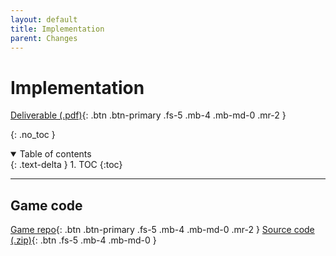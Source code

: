 ```yaml
---
layout: default
title: Implementation
parent: Changes
---
```


# Implementation

[Deliverable (.pdf)](../assets/deliverables-new/Impl2.pdf){: .btn .btn-primary .fs-5 .mb-4 .mb-md-0 .mr-2 }

{: .no_toc }

<details open markdown="block">
  <summary>
    Table of contents
  </summary>
  {: .text-delta }
1. TOC
{:toc}
</details>

---

## Game code

[Game repo](https://github.com/MrPoketes/ENG1-TEAM6-ASSESSMENT-2){: .btn .btn-primary .fs-5 .mb-4 .mb-md-0 .mr-2 } [Source code (.zip)](../assets/deliverables-new/sourceCode.zip){: .btn .fs-5 .mb-4 .mb-md-0 }
